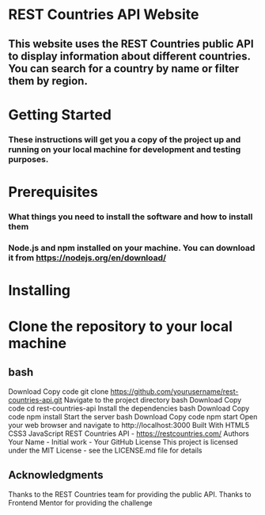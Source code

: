 # REST Countries API Website
## This website uses the REST Countries public API to display information about different countries. You can search for a country by name or filter them by region.

# Getting Started
### These instructions will get you a copy of the project up and running on your local machine for development and testing purposes.

# Prerequisites
### What things you need to install the software and how to install them

### Node.js and npm installed on your machine. You can download it from https://nodejs.org/en/download/

# Installing
# Clone the repository to your local machine
## bash
Download
Copy code
git clone https://github.com/yourusername/rest-countries-api.git
Navigate to the project directory
bash
Download
Copy code
cd rest-countries-api
Install the dependencies
bash
Download
Copy code
npm install
Start the server
bash
Download
Copy code
npm start
Open your web browser and navigate to http://localhost:3000
Built With
HTML5
CSS3
JavaScript
REST Countries API - https://restcountries.com/
Authors
Your Name - Initial work - Your GitHub
License
This project is licensed under the MIT License - see the LICENSE.md file for details

## Acknowledgments
Thanks to the REST Countries team for providing the public API.
Thanks to Frontend Mentor for providing the challenge
